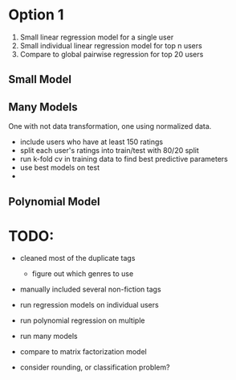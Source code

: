 
# Option 1

1. Small linear regression model for a single user
2. Small individual linear regression model for top n users
3. Compare to global pairwise regression for top 20 users

## Small Model

## Many Models

One with not data transformation, one using normalized data.

- include users who have at least 150 ratings
- split each user's ratings into train/test with 80/20 split
- run k-fold cv in training data to find best predictive parameters
- use best models on test
- 

## Polynomial Model

# TODO:

- cleaned most of the duplicate tags
    - figure out which genres to use

- manually included several non-fiction tags
- run regression models on individual users
- run polynomial regression on multiple

- run many models
- compare to matrix factorization model
- consider rounding, or classification problem?
